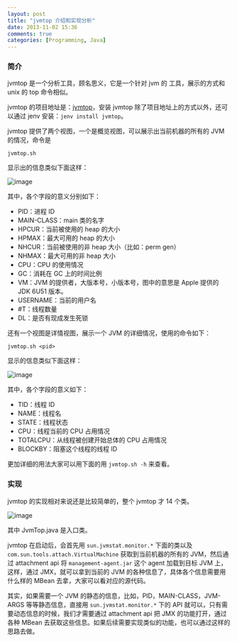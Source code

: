 ```yaml
---
layout: post
title: "jvmtop 介绍和实现分析"
date: 2013-11-02 15:36
comments: true
categories: [Programming, Java]
---
```


### 简介

jvmtop 是一个分析工具，顾名思义，它是一个针对 jvm 的 工具，展示的方式和 unix 的 top 命令相似。

jvmtop 的项目地址是：[jvmtop](https://code.google.com/p/jvmtop/)，安装 jvmtop 除了项目地址上的方式以外，还可以通过 jenv 安装：`jenv install jvmtop`。

jvmtop 提供了两个视图，一个是概览视图，可以展示出当前机器的所有的 JVM 的情况，命令是 

```
jvmtop.sh
```

显示出的信息类似下面这样：

![image](http://pic.yupoo.com/khotyn/DhvVumOY/medish.jpg)

其中，各个字段的意义分别如下：

* PID：进程 ID
* MAIN-CLASS：main 类的名字
* HPCUR：当前被使用的 heap 的大小
* HPMAX：最大可用的 heap 的大小
* NHCUR：当前被使用的非 heap 大小（比如：perm gen）
* NHMAX：最大可用的非 heap 大小
* CPU：CPU 的使用情况
* GC：消耗在 GC 上的时间比例
* VM：JVM 的提供者，大版本号，小版本号，图中的意思是 Apple 提供的 JDK 6U51 版本。
* USERNAME：当前的用户名
* \#T：线程数量
* DL：是否有现成发生死锁

还有一个视图是详情视图，展示一个 JVM 的详细情况，使用的命令如下：

```
jvmtop.sh <pid>
```

显示的信息类似下面这样：

![image](http://pic.yupoo.com/khotyn/Dhw0sotX/dTwsh.png)

其中，各个字段的意义如下：

* TID：线程 ID
* NAME：线程名
* STATE：线程状态
* CPU：线程当前的 CPU 占用情况
* TOTALCPU：从线程被创建开始总体的 CPU 占用情况
* BLOCKBY：阻塞这个线程的线程 ID

更加详细的用法大家可以用下面的用 `jvmtop.sh -h` 来查看。

### 实现

jvmtop 的实现相对来说还是比较简单的，整个 jvmtop 才 14 个类。

![image](http://pic.yupoo.com/khotyn/DhwgtqPY/IYHUw.png)

其中 JvmTop.java 是入口类。

jvmtop 在启动后，会首先用 `sun.jvmstat.monitor.*` 下面的类以及 `com.sun.tools.attach.VirtualMachine` 获取到当前机器的所有的 JVM，然后通过 attachment api 将 `management-agent.jar` 这个 agent 加载到目标 JVM 上，这样，通过 JMX，就可以拿到当前的 JVM 的各种信息了，具体各个信息需要用什么样的 MBean 去拿，大家可以看对应的源代码。

其实，如果需要一个 JVM 的静态的信息，比如，PID，MAIN-CLASS，JVM-ARGS 等等静态信息，直接用 `sun.jvmstat.monitor.*` 下的 API 就可以，只有需要动态信息的时候，我们才需要通过 attachment api 把 JMX 的功能打开，通过各种 MBean 去获取这些信息。如果后续需要实现类似的功能，也可以通过这样的思路去做。
